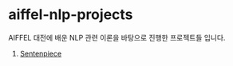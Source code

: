 # aiffel-nlp-projects
AIFFEL 대전에 배운 NLP 관련 이론을 바탕으로 진행한 프로젝트들 입니다. 

1. [Sentenpiece](https://github.com/vg-rlo/aiffel-nlp-projects/tree/master/SetencePiece)

